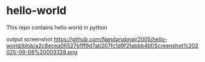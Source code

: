 # hello-world
This repo contains hello world in python

output screenshot https://github.com/Nandanabnair2005/hello-world/blob/a2c8ecea06527b1ff9d7ab207fc1d9f2fabbb4bf/Screenshot%202025-08-08%20003328.png
